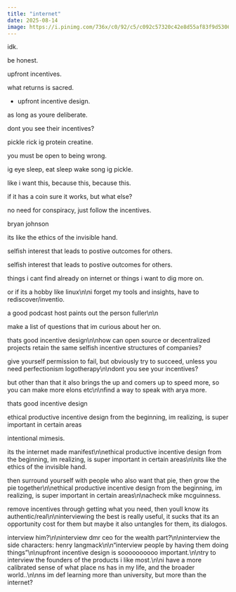 ```yaml
---
title: "internet"
date: 2025-08-14
image: https://i.pinimg.com/736x/c0/92/c5/c092c57320c42e8d55af83f9d5306314.jpg
---
```


idk.

be honest.

upfront incentives.

what returns is sacred.

+ upfront incentive design.

as long as youre deliberate.

dont you see their incentives?

pickle rick
ig protein creatine.

you must be open to being wrong.

ig eye sleep, eat sleep wake song
ig pickle.

like i want this, because this, because this.

if it has a coin sure it works, but what else?

no need for conspiracy, just follow the incentives.

bryan johnson

its like the ethics of the invisible hand.

selfish interest that leads to postive outcomes for others.

selfish interest that leads to postive outcomes for others.

things i cant find already on internet or things i want to dig more on.

or if its a hobby like linux\n\ni forget my tools and insights, have to rediscover/inventio.

a good podcast host paints out the person fuller\n\n

make a list of questions that im curious about her on.

thats good incentive design\n\nhow can open source or decentralized projects retain the same selfish incentive structures of companies?

give yourself permission to fail, but obviously try to succeed, unless you need perfectionism logotherapy\n\ndont you see your incentives?

but other than that it also brings the up and comers up to speed more, so you can make more elons etc\n\nfind a way to speak with arya more.

thats good incentive design

ethical productive incentive design from the beginning, im realizing, is super important in certain areas

intentional mimesis.

its the internet made manifest\n\nethical productive incentive design from the beginning, im realizing, is super important in certain areas\n\nits like the ethics of the invisible hand.

then surround yourself with people who also want that pie, then grow the pie together\n\nethical productive incentive design from the beginning, im realizing, is super important in certain areas\n\nacheck mike mcguinness.

remove incentives through getting what you need, then youll know its authentic/real\n\ninterviewing the best is really useful, it sucks that its an opportunity cost for them but maybe it also untangles for them, its dialogos.

interview him?\n\ninterview dmr ceo for the wealth part?\n\ninterview the side characters: henry langmack\n\n“interview people by having them doing things”\n\nupfront incentive design is soooooooooo important.\n\ntry to interview the founders of the products i like most.\n\ni have a more calibrated sense of what place ns has in my life, and the broader world..\n\nns im def learning more than university, but more than the internet?
